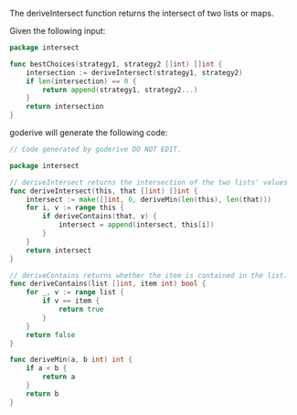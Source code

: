 The deriveIntersect function returns the intersect of two lists or maps.

Given the following input:

```go
package intersect

func bestChoices(strategy1, strategy2 []int) []int {
	intersection := deriveIntersect(strategy1, strategy2)
	if len(intersection) == 0 {
		return append(strategy1, strategy2...)
	}
	return intersection
}
```

goderive will generate the following code:

```go
// Code generated by goderive DO NOT EDIT.

package intersect

// deriveIntersect returns the intersection of the two lists' values
func deriveIntersect(this, that []int) []int {
	intersect := make([]int, 0, deriveMin(len(this), len(that)))
	for i, v := range this {
		if deriveContains(that, v) {
			intersect = append(intersect, this[i])
		}
	}
	return intersect
}

// deriveContains returns whether the item is contained in the list.
func deriveContains(list []int, item int) bool {
	for _, v := range list {
		if v == item {
			return true
		}
	}
	return false
}

func deriveMin(a, b int) int {
	if a < b {
		return a
	}
	return b
}
```